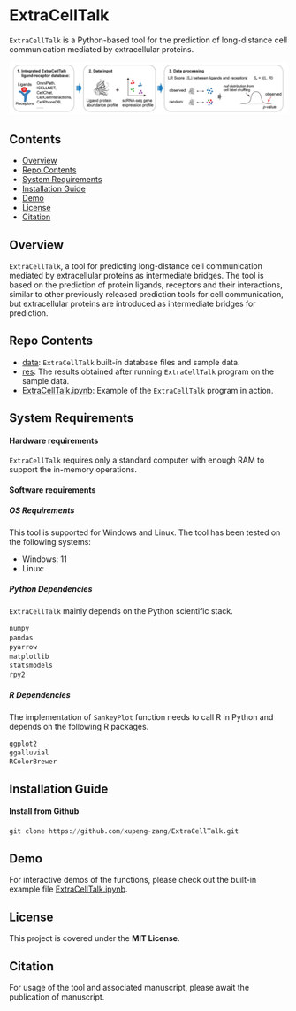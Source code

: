 # ExtraCellTalk
`ExtraCellTalk` is a Python-based tool for the prediction of long-distance cell communication mediated by extracellular proteins.

![](https://github.com/xupeng-zang/ExtraCellTalk/blob/main/ExtraCellTalk.jpg)

## Contents

- [Overview](#Overview)
- [Repo Contents](#Repo-Contents)
- [System Requirements](#System-Requirements)
- [Installation Guide](#Installation-Guide)
- [Demo](#Demo)
- [License](#License)
- [Citation](#Citation)

## Overview

`ExtraCellTalk`, a tool for predicting long-distance cell communication mediated by extracellular proteins as intermediate bridges. The tool is based on the prediction of protein ligands, receptors and their interactions, similar to other previously released prediction tools for cell communication, but extracellular proteins are introduced as intermediate bridges for prediction. 

## Repo Contents

- [data](https://github.com/xupeng-zang/ExtraCellTalk/tree/main/data): `ExtraCellTalk` built-in database files and sample data.
- [res](https://github.com/xupeng-zang/ExtraCellTalk/tree/main/res): The results obtained after running `ExtraCellTalk` program on the sample data.
- [ExtraCellTalk.ipynb](https://github.com/xupeng-zang/ExtraCellTalk/blob/main/ExtraCellTalk.ipynb): Example of the `ExtraCellTalk` program in action.

## System Requirements

#### Hardware requirements

`ExtraCellTalk` requires only a standard computer with enough RAM to support the in-memory operations.

#### Software requirements

##### OS Requirements

This tool is supported for Windows and Linux. The tool has been tested on the following systems:

- Windows: 11
- Linux: 

##### Python Dependencies

`ExtraCellTalk` mainly depends on the Python scientific stack.

```python
numpy
pandas
pyarrow
matplotlib
statsmodels
rpy2
```

##### R Dependencies

The implementation of `SankeyPlot` function needs to call R in Python and depends on the following R packages.

```
ggplot2
ggalluvial
RColorBrewer
```

## Installation Guide

#### Install from Github

```python
git clone https://github.com/xupeng-zang/ExtraCellTalk.git
```

## Demo

For interactive demos of the functions, please check out the built-in example file [ExtraCellTalk.ipynb](https://github.com/xupeng-zang/ExtraCellTalk/blob/main/ExtraCellTalk.ipynb).

## License

This project is covered under the **MIT License**.

## Citation

For usage of the tool and associated manuscript, please await the publication of manuscript.
